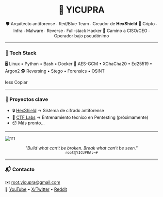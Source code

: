 <h1 align="center">🧬 YICUPRA</h1>

<p align="center">
🛡️ Arquitecto antiforense ∙ Red/Blue Team ∙ Creador de <strong>HexShield</strong>  
🧬 Cripto ∙ Infra ∙ Malware ∙ Reverse ∙ Full-stack Hacker  
🚀 Camino a CISO/CEO ∙ Operador bajo pseudónimo  
</p>

---

### 🧠 Tech Stack

🖥️ Linux • Python • Bash • Docker
🔐 AES-GCM • XChaCha20 • Ed25519 • Argon2
🕵️ Reversing • Stego • Forensics • OSINT

less
Copiar


---

### 🧰 Proyectos clave

- 🔒 [HexShield](https://github.com/yicupra/hexshield-v2) → Sistema de cifrado antiforense  
- 🧠 [CTF Labs](#) → Entrenamiento técnico en Pentesting (próximamente)  
- 📦 Más pronto...

---

![111](https://github.com/user-attachments/assets/08124bd5-af15-4dcf-a7be-28270fbe7911)

<p align="center">
  <i>"Build what can’t be broken. Break what can’t be seen."</i><br>
  <code>root@YICUPRA:~#</code>
</p>

---

### 📬 Contacto


✉️ <a href="mailto:yicupra@gmail.com">root.yicupra@gmail.com</a>  
🔗 [YouTube](https://youtube.com/@yicupra) • [X/Twitter](https://x.com/yicupra) • [Reddit](https://reddit.com/u/yicupra)


